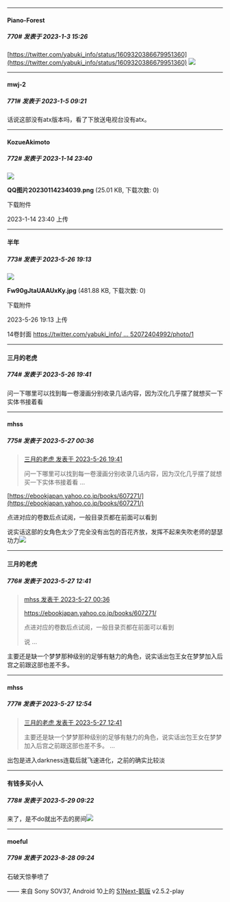 

*****

####  Piano-Forest  
##### 770#       发表于 2023-1-3 15:26

[https://twitter.com/yabuki_info/status/1609320386679951360](https://twitter.com/yabuki_info/status/1609320386679951360)
<img src="https://p.sda1.dev/9/ffe56108df56c9a52858cded1da8f4bb/20230101_191336.jpg" referrerpolicy="no-referrer">



*****

####  mwj-2  
##### 771#       发表于 2023-1-5 09:21

话说这部没有atx版本吗，看了下放送电视台没有atx。

*****

####  KozueAkimoto  
##### 772#       发表于 2023-1-14 23:40

<img src="https://img.saraba1st.com/forum/202301/14/234048zd33fw0z4cwx37vk.png" referrerpolicy="no-referrer">

<strong>QQ图片20230114234039.png</strong> (25.01 KB, 下载次数: 0)

下载附件

2023-1-14 23:40 上传

*****

####  半年  
##### 773#       发表于 2023-5-26 19:13

<img src="https://img.saraba1st.com/forum/202305/26/191341d7exd3ee7xjdneee.jpg" referrerpolicy="no-referrer">

<strong>Fw90gJtaUAAUxKy.jpg</strong> (481.88 KB, 下载次数: 0)

下载附件

2023-5-26 19:13 上传

14卷封面
[https://twitter.com/yabuki_info/ ... 52072404992/photo/1](https://twitter.com/yabuki_info/status/1662020752072404992/photo/1)


*****

####  三月的老虎  
##### 774#       发表于 2023-5-26 19:41

问一下哪里可以找到每一卷漫画分别收录几话内容，因为汉化几乎摆了就想买一下实体书接着看


*****

####  mhss  
##### 775#       发表于 2023-5-27 00:36

<blockquote><a href="httphttps://bbs.saraba1st.com/2b/forum.php?mod=redirect&amp;goto=findpost&amp;pid=61002817&amp;ptid=1939539" target="_blank">三月的老虎 发表于 2023-5-26 19:41</a>

问一下哪里可以找到每一卷漫画分别收录几话内容，因为汉化几乎摆了就想买一下实体书接着看 ...</blockquote>
[https://ebookjapan.yahoo.co.jp/books/607271/](https://ebookjapan.yahoo.co.jp/books/607271/)

点进对应的卷数后点试阅，一般目录页都在前面可以看到

说实话这部的女角色太少了完全没有出包的百花齐放，发挥不起来失吹老师的瑟瑟功力<img src="https://static.saraba1st.com/image/smiley/face2017/001.png" referrerpolicy="no-referrer">


*****

####  三月的老虎  
##### 776#       发表于 2023-5-27 12:41

<blockquote><a href="httphttps://bbs.saraba1st.com/2b/forum.php?mod=redirect&amp;goto=findpost&amp;pid=61005794&amp;ptid=1939539" target="_blank">mhss 发表于 2023-5-27 00:36</a>

https://ebookjapan.yahoo.co.jp/books/607271/

点进对应的卷数后点试阅，一般目录页都在前面可以看到

说 ...</blockquote>
主要还是缺一个梦梦那种级别的足够有魅力的角色，说实话出包王女在梦梦加入后宫之前跟这部也差不多。


*****

####  mhss  
##### 777#       发表于 2023-5-27 12:54

<blockquote><a href="httphttps://bbs.saraba1st.com/2b/forum.php?mod=redirect&amp;goto=findpost&amp;pid=61008602&amp;ptid=1939539" target="_blank">三月的老虎 发表于 2023-5-27 12:41</a>

主要还是缺一个梦梦那种级别的足够有魅力的角色，说实话出包王女在梦梦加入后宫之前跟这部也差不多。 ...</blockquote>
出包是进入darkness连载后就飞速进化，之前的确实比较淡


*****

####  有钱多买小人  
##### 778#       发表于 2023-5-29 09:22

来了，是不do就出不去的房间<img src="https://static.saraba1st.com/image/smiley/face2017/057.png" referrerpolicy="no-referrer">

*****

####  moeful  
##### 779#       发表于 2023-8-28 09:24

石破天惊拳喷了

—— 来自 Sony SOV37, Android 10上的 [S1Next-鹅版](https://github.com/ykrank/S1-Next/releases) v2.5.2-play

